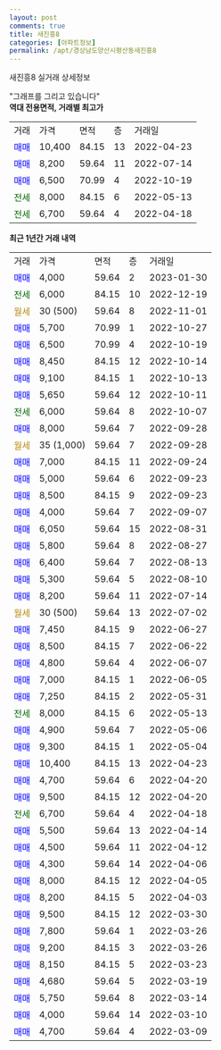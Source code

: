 ```yaml
---
layout: post
comments: true
title: 새진흥8
categories: [아파트정보]
permalink: /apt/경상남도양산시평산동새진흥8
---
```


새진흥8 실거래 상세정보

<script type="text/javascript">
  google.charts.load('current', {'packages':['line', 'corechart']});
  google.charts.setOnLoadCallback(drawChart);

  function drawChart() {
    var data = new google.visualization.DataTable();
    data.addColumn('date', '거래일');
    data.addColumn('number', "매매");
    data.addColumn('number', "전세");
    data.addColumn('number', "전매");

    data.addRows([[new Date(Date.parse("2023-01-30")), 4000, null, null], [new Date(Date.parse("2022-12-19")), null, 6000, null], [new Date(Date.parse("2022-11-01")), null, null, null], [new Date(Date.parse("2022-10-27")), 5700, null, null], [new Date(Date.parse("2022-10-19")), 6500, null, null], [new Date(Date.parse("2022-10-14")), 8450, null, null], [new Date(Date.parse("2022-10-13")), 9100, null, null], [new Date(Date.parse("2022-10-11")), 5650, null, null], [new Date(Date.parse("2022-10-07")), null, 6000, null], [new Date(Date.parse("2022-09-28")), 8000, null, null], [new Date(Date.parse("2022-09-28")), null, null, null], [new Date(Date.parse("2022-09-24")), 7000, null, null], [new Date(Date.parse("2022-09-23")), 5000, null, null], [new Date(Date.parse("2022-09-23")), 8500, null, null], [new Date(Date.parse("2022-09-07")), 4000, null, null], [new Date(Date.parse("2022-08-31")), 6050, null, null], [new Date(Date.parse("2022-08-27")), 5800, null, null], [new Date(Date.parse("2022-08-13")), 6400, null, null], [new Date(Date.parse("2022-08-10")), 5300, null, null], [new Date(Date.parse("2022-07-14")), 8200, null, null], [new Date(Date.parse("2022-07-02")), null, null, null], [new Date(Date.parse("2022-06-27")), 7450, null, null], [new Date(Date.parse("2022-06-22")), 8500, null, null], [new Date(Date.parse("2022-06-07")), 4800, null, null], [new Date(Date.parse("2022-06-05")), 7000, null, null], [new Date(Date.parse("2022-05-31")), 7250, null, null], [new Date(Date.parse("2022-05-13")), null, 8000, null], [new Date(Date.parse("2022-05-06")), 4900, null, null], [new Date(Date.parse("2022-05-04")), 9300, null, null], [new Date(Date.parse("2022-04-23")), 10400, null, null], [new Date(Date.parse("2022-04-20")), 4700, null, null], [new Date(Date.parse("2022-04-20")), 9500, null, null], [new Date(Date.parse("2022-04-18")), null, 6700, null], [new Date(Date.parse("2022-04-14")), 5500, null, null], [new Date(Date.parse("2022-04-12")), 4500, null, null], [new Date(Date.parse("2022-04-06")), 4300, null, null], [new Date(Date.parse("2022-04-05")), 8000, null, null], [new Date(Date.parse("2022-04-03")), 8200, null, null], [new Date(Date.parse("2022-03-30")), 9500, null, null], [new Date(Date.parse("2022-03-26")), 7800, null, null], [new Date(Date.parse("2022-03-26")), 9200, null, null], [new Date(Date.parse("2022-03-23")), 8150, null, null], [new Date(Date.parse("2022-03-19")), 4680, null, null], [new Date(Date.parse("2022-03-14")), 5750, null, null], [new Date(Date.parse("2022-03-10")), 4000, null, null], [new Date(Date.parse("2022-03-09")), 4700, null, null]]);

    var options = {
      hAxis: {
        format: 'yyyy/MM/dd'
      },    
      lineWidth: 0,
      pointsVisible: true,    
      title: '최근 1년간 유형별 실거래가 분포',
      legend: { position: 'bottom' }
    };

    var formatter = new google.visualization.NumberFormat({pattern:'###,###'} );
    formatter.format(data, 1);
    formatter.format(data, 2);
    
    setTimeout(function() {
        var chart = new google.visualization.LineChart(document.getElementById('columnchart_material'));
        chart.draw(data, (options));
        document.getElementById('loading').style.display = 'none';
    }, 200);
  }
</script>


<div id="loading" style="z-index:20; display: block; margin-left: 0px">"그래프를 그리고 있습니다"</div>
<div id="columnchart_material" style="width: 95%; margin-left: 0px; display: block"></div>
<!-- contents start -->
<b>역대 전용면적, 거래별 최고가</b>
<table class="sortable">
    <tr>
      <td>거래</td>
      <td>가격</td>
      <td>면적</td>
      <td>층</td>
      <td>거래일</td>
    </tr>
        <tr>
          <td><a style="color: blue">매매</a></td>
          <td>10,400</td>
          <td>84.15</td>
          <td>13</td>
          <td>2022-04-23</td>
        </tr>            <tr>
          <td><a style="color: blue">매매</a></td>
          <td>8,200</td>
          <td>59.64</td>
          <td>11</td>
          <td>2022-07-14</td>
        </tr>            <tr>
          <td><a style="color: blue">매매</a></td>
          <td>6,500</td>
          <td>70.99</td>
          <td>4</td>
          <td>2022-10-19</td>
        </tr>        
        <tr>
              <td><a style="color: darkgreen">전세</a></td>
              <td>8,000</td>
              <td>84.15</td>
              <td>6</td>
              <td>2022-05-13</td>
            </tr>            <tr>
              <td><a style="color: darkgreen">전세</a></td>
              <td>6,700</td>
              <td>59.64</td>
              <td>4</td>
              <td>2022-04-18</td>
            </tr>        
    
</table>

<b>최근 1년간 거래 내역</b>

<table class="sortable">
    <tr>
      <td>거래</td>
      <td>가격</td>
      <td>면적</td>
      <td>층</td>
      <td>거래일</td>
    </tr>
    <tr>
      <td><a style="color: blue">매매</a></td>
      <td>4,000</td>
      <td>59.64</td>
      <td>2</td>
      <td>2023-01-30</td>
    </tr>          <tr>
      <td><a style="color: darkgreen">전세</a></td>
      <td>6,000</td>
      <td>84.15</td>
      <td>10</td>
      <td>2022-12-19</td>
    </tr>          <tr>
      <td><a style="color: darkgoldenrod">월세</a></td>
      <td>30 (500)</td>
      <td>59.64</td>
      <td>8</td>
      <td>2022-11-01</td>
    </tr>          <tr>
      <td><a style="color: blue">매매</a></td>
      <td>5,700</td>
      <td>70.99</td>
      <td>1</td>
      <td>2022-10-27</td>
    </tr>          <tr>
      <td><a style="color: blue">매매</a></td>
      <td>6,500</td>
      <td>70.99</td>
      <td>4</td>
      <td>2022-10-19</td>
    </tr>          <tr>
      <td><a style="color: blue">매매</a></td>
      <td>8,450</td>
      <td>84.15</td>
      <td>12</td>
      <td>2022-10-14</td>
    </tr>          <tr>
      <td><a style="color: blue">매매</a></td>
      <td>9,100</td>
      <td>84.15</td>
      <td>1</td>
      <td>2022-10-13</td>
    </tr>          <tr>
      <td><a style="color: blue">매매</a></td>
      <td>5,650</td>
      <td>59.64</td>
      <td>12</td>
      <td>2022-10-11</td>
    </tr>          <tr>
      <td><a style="color: darkgreen">전세</a></td>
      <td>6,000</td>
      <td>59.64</td>
      <td>8</td>
      <td>2022-10-07</td>
    </tr>          <tr>
      <td><a style="color: blue">매매</a></td>
      <td>8,000</td>
      <td>59.64</td>
      <td>7</td>
      <td>2022-09-28</td>
    </tr>          <tr>
      <td><a style="color: darkgoldenrod">월세</a></td>
      <td>35 (1,000)</td>
      <td>59.64</td>
      <td>7</td>
      <td>2022-09-28</td>
    </tr>          <tr>
      <td><a style="color: blue">매매</a></td>
      <td>7,000</td>
      <td>84.15</td>
      <td>11</td>
      <td>2022-09-24</td>
    </tr>          <tr>
      <td><a style="color: blue">매매</a></td>
      <td>5,000</td>
      <td>59.64</td>
      <td>6</td>
      <td>2022-09-23</td>
    </tr>          <tr>
      <td><a style="color: blue">매매</a></td>
      <td>8,500</td>
      <td>84.15</td>
      <td>9</td>
      <td>2022-09-23</td>
    </tr>          <tr>
      <td><a style="color: blue">매매</a></td>
      <td>4,000</td>
      <td>59.64</td>
      <td>7</td>
      <td>2022-09-07</td>
    </tr>          <tr>
      <td><a style="color: blue">매매</a></td>
      <td>6,050</td>
      <td>59.64</td>
      <td>15</td>
      <td>2022-08-31</td>
    </tr>          <tr>
      <td><a style="color: blue">매매</a></td>
      <td>5,800</td>
      <td>59.64</td>
      <td>8</td>
      <td>2022-08-27</td>
    </tr>          <tr>
      <td><a style="color: blue">매매</a></td>
      <td>6,400</td>
      <td>59.64</td>
      <td>7</td>
      <td>2022-08-13</td>
    </tr>          <tr>
      <td><a style="color: blue">매매</a></td>
      <td>5,300</td>
      <td>59.64</td>
      <td>5</td>
      <td>2022-08-10</td>
    </tr>          <tr>
      <td><a style="color: blue">매매</a></td>
      <td>8,200</td>
      <td>59.64</td>
      <td>11</td>
      <td>2022-07-14</td>
    </tr>          <tr>
      <td><a style="color: darkgoldenrod">월세</a></td>
      <td>30 (500)</td>
      <td>59.64</td>
      <td>13</td>
      <td>2022-07-02</td>
    </tr>          <tr>
      <td><a style="color: blue">매매</a></td>
      <td>7,450</td>
      <td>84.15</td>
      <td>9</td>
      <td>2022-06-27</td>
    </tr>          <tr>
      <td><a style="color: blue">매매</a></td>
      <td>8,500</td>
      <td>84.15</td>
      <td>7</td>
      <td>2022-06-22</td>
    </tr>          <tr>
      <td><a style="color: blue">매매</a></td>
      <td>4,800</td>
      <td>59.64</td>
      <td>4</td>
      <td>2022-06-07</td>
    </tr>          <tr>
      <td><a style="color: blue">매매</a></td>
      <td>7,000</td>
      <td>84.15</td>
      <td>1</td>
      <td>2022-06-05</td>
    </tr>          <tr>
      <td><a style="color: blue">매매</a></td>
      <td>7,250</td>
      <td>84.15</td>
      <td>2</td>
      <td>2022-05-31</td>
    </tr>          <tr>
      <td><a style="color: darkgreen">전세</a></td>
      <td>8,000</td>
      <td>84.15</td>
      <td>6</td>
      <td>2022-05-13</td>
    </tr>          <tr>
      <td><a style="color: blue">매매</a></td>
      <td>4,900</td>
      <td>59.64</td>
      <td>7</td>
      <td>2022-05-06</td>
    </tr>          <tr>
      <td><a style="color: blue">매매</a></td>
      <td>9,300</td>
      <td>84.15</td>
      <td>1</td>
      <td>2022-05-04</td>
    </tr>          <tr>
      <td><a style="color: blue">매매</a></td>
      <td>10,400</td>
      <td>84.15</td>
      <td>13</td>
      <td>2022-04-23</td>
    </tr>          <tr>
      <td><a style="color: blue">매매</a></td>
      <td>4,700</td>
      <td>59.64</td>
      <td>6</td>
      <td>2022-04-20</td>
    </tr>          <tr>
      <td><a style="color: blue">매매</a></td>
      <td>9,500</td>
      <td>84.15</td>
      <td>12</td>
      <td>2022-04-20</td>
    </tr>          <tr>
      <td><a style="color: darkgreen">전세</a></td>
      <td>6,700</td>
      <td>59.64</td>
      <td>4</td>
      <td>2022-04-18</td>
    </tr>          <tr>
      <td><a style="color: blue">매매</a></td>
      <td>5,500</td>
      <td>59.64</td>
      <td>13</td>
      <td>2022-04-14</td>
    </tr>          <tr>
      <td><a style="color: blue">매매</a></td>
      <td>4,500</td>
      <td>59.64</td>
      <td>11</td>
      <td>2022-04-12</td>
    </tr>          <tr>
      <td><a style="color: blue">매매</a></td>
      <td>4,300</td>
      <td>59.64</td>
      <td>14</td>
      <td>2022-04-06</td>
    </tr>          <tr>
      <td><a style="color: blue">매매</a></td>
      <td>8,000</td>
      <td>84.15</td>
      <td>12</td>
      <td>2022-04-05</td>
    </tr>          <tr>
      <td><a style="color: blue">매매</a></td>
      <td>8,200</td>
      <td>84.15</td>
      <td>5</td>
      <td>2022-04-03</td>
    </tr>          <tr>
      <td><a style="color: blue">매매</a></td>
      <td>9,500</td>
      <td>84.15</td>
      <td>12</td>
      <td>2022-03-30</td>
    </tr>          <tr>
      <td><a style="color: blue">매매</a></td>
      <td>7,800</td>
      <td>59.64</td>
      <td>1</td>
      <td>2022-03-26</td>
    </tr>          <tr>
      <td><a style="color: blue">매매</a></td>
      <td>9,200</td>
      <td>84.15</td>
      <td>3</td>
      <td>2022-03-26</td>
    </tr>          <tr>
      <td><a style="color: blue">매매</a></td>
      <td>8,150</td>
      <td>84.15</td>
      <td>5</td>
      <td>2022-03-23</td>
    </tr>          <tr>
      <td><a style="color: blue">매매</a></td>
      <td>4,680</td>
      <td>59.64</td>
      <td>5</td>
      <td>2022-03-19</td>
    </tr>          <tr>
      <td><a style="color: blue">매매</a></td>
      <td>5,750</td>
      <td>59.64</td>
      <td>8</td>
      <td>2022-03-14</td>
    </tr>          <tr>
      <td><a style="color: blue">매매</a></td>
      <td>4,000</td>
      <td>59.64</td>
      <td>14</td>
      <td>2022-03-10</td>
    </tr>          <tr>
      <td><a style="color: blue">매매</a></td>
      <td>4,700</td>
      <td>59.64</td>
      <td>4</td>
      <td>2022-03-09</td>
    </tr>      </table>
<!-- contents end -->    


